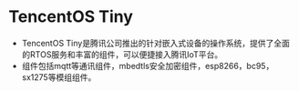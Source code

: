 # TencentOS Tiny
- TencentOS Tiny是腾讯公司推出的针对嵌入式设备的操作系统，提供了全面的RTOS服务和丰富的组件，可以便捷接入腾讯IoT平台。
- 组件包括mqtt等通讯组件，mbedtls安全加密组件，esp8266，bc95，sx1275等模组组件。
